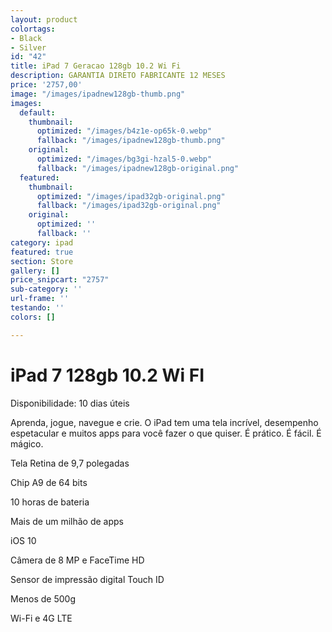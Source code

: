 ```yaml
---
layout: product
colortags:
- Black
- Silver
id: "42"
title: iPad 7 Geracao 128gb 10.2 Wi Fi
description: GARANTIA DIRETO FABRICANTE 12 MESES
price: '2757,00'
image: "/images/ipadnew128gb-thumb.png"
images:
  default:
    thumbnail:
      optimized: "/images/b4z1e-op65k-0.webp"
      fallback: "/images/ipadnew128gb-thumb.png"
    original:
      optimized: "/images/bg3gi-hzal5-0.webp"
      fallback: "/images/ipadnew128gb-original.png"
  featured:
    thumbnail:
      optimized: "/images/ipad32gb-original.png"
      fallback: "/images/ipad32gb-original.png"
    original:
      optimized: ''
      fallback: ''
category: ipad
featured: true
section: Store
gallery: []
price_snipcart: "2757"
sub-category: ''
url-frame: ''
testando: ''
colors: []

---
```

# iPad 7 128gb 10.2 Wi FI

Disponibilidade: 10 dias úteis

Aprenda, jogue, navegue e crie. O iPad tem uma tela incrível, desempenho espetacular e muitos apps para você fazer o que quiser. É prático. É fácil. É mágico.

Tela Retina de 9,7 polegadas

Chip A9 de 64 bits

10 horas de bateria

Mais de um milhão de apps

iOS 10

Câmera de 8 MP e FaceTime HD

Sensor de impressão digital Touch ID

Menos de 500g

Wi-Fi e 4G LTE